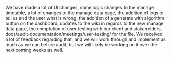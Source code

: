 We have made a lot of UI changes, some logic changes to the manage timetable, a lot of changes to the manage data page, the addition of logs to tell us and the user what is wrong, the addition of a generate with algorithm button on the dashboard, updates to the wiki in regards to the new manage data page, the completion of user testing with our client and stakeholders, docs/audit-documentation/meetings/user-testing/ for the file. We received a lot of feedback regarding that, and we will work through and implement as much as we can before audit, but we will likely be working on it over the next coming weeks as well.
